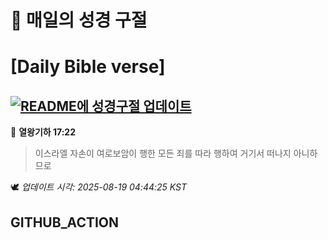 # 🙏 매일의 성경 구절
# [Daily Bible verse]
## [![README에 성경구절 업데이트](https://github.com/DONGSUKA/first_test/actions/workflows/update-readme-bible.yml/badge.svg)](https://github.com/DONGSUKA/first_test/actions/workflows/update-readme-bible.yml)
<!-- START_BIBLE_VERSE -->
📖 **열왕기하 17:22**
> 이스라엘 자손이 여로보암이 행한 모든 죄를 따라 행하여 거기서 떠나지 아니하므로

🕊️ _업데이트 시각: 2025-08-19 04:44:25 KST_
  <!-- END_BIBLE_VERSE -->
## GITHUB_ACTION
